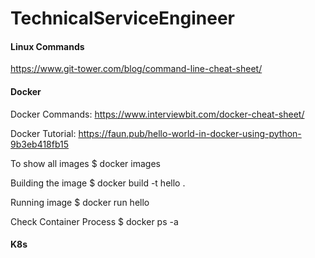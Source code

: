 # TechnicalServiceEngineer
 
#### Linux Commands 
https://www.git-tower.com/blog/command-line-cheat-sheet/

#### Docker 
Docker Commands: 
https://www.interviewbit.com/docker-cheat-sheet/

Docker Tutorial: 
https://faun.pub/hello-world-in-docker-using-python-9b3eb418fb15

To show all images
$ docker images

Building the image
$ docker build -t hello .

Running image
$ docker run hello

Check Container Process
$ docker ps -a

#### K8s 